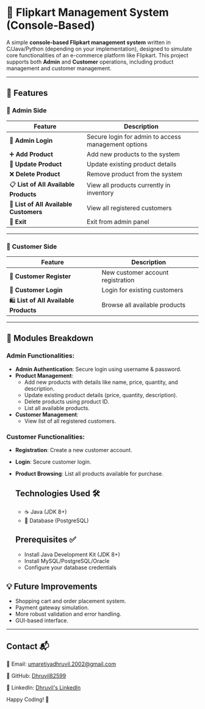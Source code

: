 # 🛒 Flipkart Management System (Console-Based)

A simple **console-based Flipkart management system** written in C/Java/Python (depending on your implementation), designed to simulate core functionalities of an e-commerce platform like Flipkart. This project supports both **Admin** and **Customer** operations, including product management and customer management.  

---

## 🚀 Features

### 👑 **Admin Side**

| Feature                                    | Description
|--------------------------------------------|------------------------------------------------------
| 🔐 **Admin Login**                         | Secure login for admin to access management options 
| ➕ **Add Product**                         | Add new products to the system
| 📝 **Update Product**                     | Update existing product details                 
| ❌ **Delete Product**                     | Remove product from the system                     
| 📋 **List of All Available Products**      | View all products currently in inventory           
| 👥 **List of All Available Customers**    | View all registered customers                   
| 🚪 **Exit**                               | Exit from admin panel                             

---

### 👤 **Customer Side**

| Feature                                    | Description                                           
|--------------------------------------------|------------------------------------------------------
| 📝 **Customer Register**                  | New customer account registration                   
| 🔑 **Customer Login**                    | Login for existing customers                        
| 🛍️ **List of All Available Products**    | Browse all available products                      

---

## 🧰 **Modules Breakdown**

### Admin Functionalities:
- **Admin Authentication**: Secure login using username & password.
- **Product Management**:
  - Add new products with details like name, price, quantity, and description.
  - Update existing product details (price, quantity, description).
  - Delete products using product ID.
  - List all available products.
- **Customer Management**:
  - View list of all registered customers.

### Customer Functionalities:
- **Registration**: Create a new customer account.
- **Login**: Secure customer login.
- **Product Browsing**: List all products available for purchase.
  
    <section>
        <h2>Technologies Used 🛠</h2>
        <ul>
            <li>☕ Java (JDK 8+)</li>
            <li>🏦 Database (PostgreSQL)</li>
        </ul>
    </section>
    <section>
        <h2>Prerequisites ✅</h2>
        <ul>
            <li>Install Java Development Kit (JDK 8+)</li>
            <li>Install MySQL/PostgreSQL/Oracle</li>
            <li>Configure your database credentials</li>
        </ul>
    </section>

## 💡 **Future Improvements**
- Shopping cart and order placement system.
- Payment gateway simulation.
- More robust validation and error handling.
- GUI-based interface.

---

 <section>
        <h2>Contact 📬</h2>
        <p>📧 Email: <a href="mailto:umaretiyadhruvil.2002@gmail.com">umaretiyadhruvil.2002@gmail.com</a></p>
        <p>🔗 GitHub: <a href="https://github.com/Dhruvil82599" target="_blank">Dhruvil82599</a></p>
        <p>🔗 LinkedIn: <a href="https://www.linkedin.com/in/dhruvil82599/" target="_blank">Dhruvil's LinkedIn</a></p>
    </section>
    <footer>
        <p>Happy Coding! 🎉</p>
    </footer>
